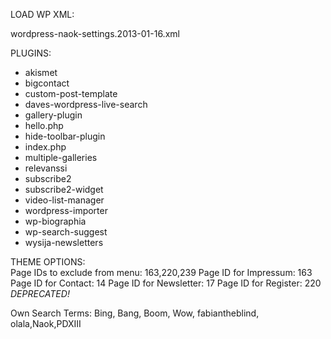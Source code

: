 LOAD WP XML:

wordpress-naok-settings.2013-01-16.xml  

PLUGINS:  
- akismet  
- bigcontact  
- custom-post-template  
- daves-wordpress-live-search  
- gallery-plugin  
- hello.php  
- hide-toolbar-plugin  
- index.php  
- multiple-galleries  
- relevanssi  
- subscribe2  
- subscribe2-widget  
- video-list-manager  
- wordpress-importer  
- wp-biographia  
- wp-search-suggest  
- wysija-newsletters  


THEME OPTIONS:  
Page IDs to exclude from menu: 163,220,239
Page ID for Impressum: 163
Page ID for Contact: 14
Page ID for Newsletter: 17
Page ID for Register: 220 *DEPRECATED!*

Own Search Terms: Bing, Bang, Boom, Wow, fabiantheblind, olala,Naok,PDXIII